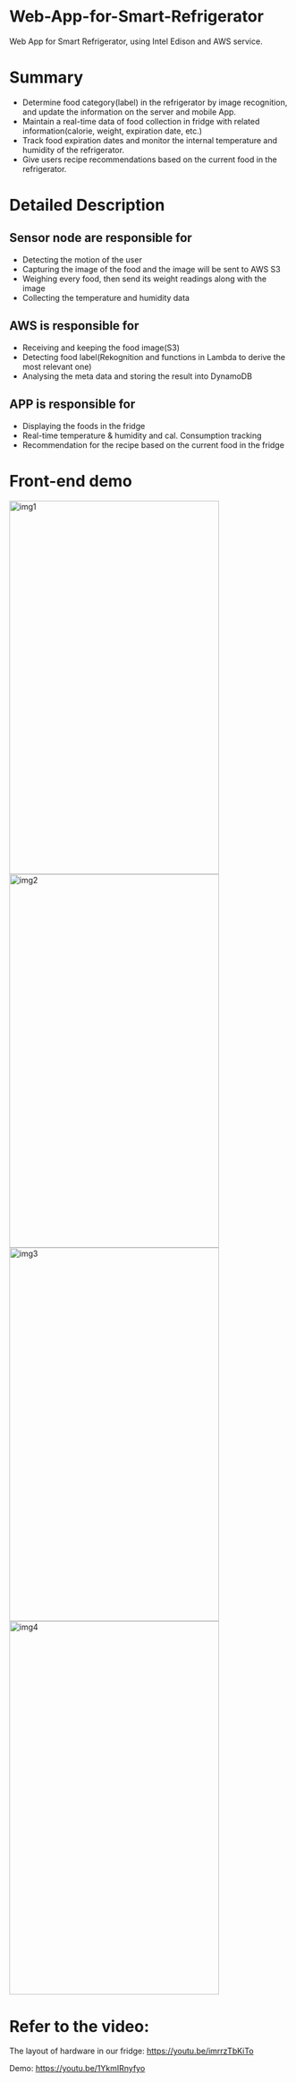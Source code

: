 # Web-App-for-Smart-Refrigerator
Web App for Smart Refrigerator, using Intel Edison and AWS service.

# Summary
* Determine food category(label) in the refrigerator by image recognition, and update the information on the server and mobile App.
* Maintain a real-time data of food collection in fridge with related information(calorie, weight, expiration date, etc.)
* Track food expiration dates and monitor the internal temperature and humidity of the refrigerator.
* Give users recipe recommendations based on the current food in the refrigerator.

# Detailed Description

## Sensor node are responsible for
* Detecting the motion of the user
* Capturing the image of the food and the image will be sent to AWS S3
* Weighing every food, then send its weight readings along with the image
* Collecting the temperature and humidity data 

## AWS is responsible for 
* Receiving and keeping the food image(S3)
* Detecting food label(Rekognition and functions in Lambda to derive the most relevant one)
* Analysing the meta data and storing the result into DynamoDB

## APP is responsible for
* Displaying the foods in the fridge
* Real-time temperature & humidity and cal. Consumption tracking
* Recommendation for the recipe based on the current food in the fridge

# Front-end demo
<img src="https://github.com/OliviaWYQ/Web-App-for-Smart-Refrigerator/blob/master/demo_img/img1.png" width = "375" height = "667" alt="img1" align=center />
<img src="https://github.com/OliviaWYQ/Web-App-for-Smart-Refrigerator/blob/master/demo_img/img2.png" width = "375" height = "667" alt="img2" align=center />
<img src="https://github.com/OliviaWYQ/Web-App-for-Smart-Refrigerator/blob/master/demo_img/img3.png" width = "375" height = "667" alt="img3" align=center />
<img src="https://github.com/OliviaWYQ/Web-App-for-Smart-Refrigerator/blob/master/demo_img/img4.png" width = "375" height = "667" alt="img4" align=center />

# Refer to the video:
The layout of hardware in our fridge:
https://youtu.be/imrrzTbKiTo

Demo:
https://youtu.be/1YkmIRnyfyo

